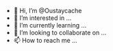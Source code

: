- 👋 Hi, I’m @Oustaycache
- 👀 I’m interested in ...
- 🌱 I’m currently learning ...
- 💞️ I’m looking to collaborate on ...
- 📫 How to reach me ...

<!---
Oustaycache/Oustaycache is a ✨ special ✨ repository because its `README.md` (this file) appears on your GitHub profile.
You can click the Preview link to take a look at your changes.
--->

